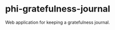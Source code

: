 phi-gratefulness-journal
========================

Web application for keeping a gratefulness journal.